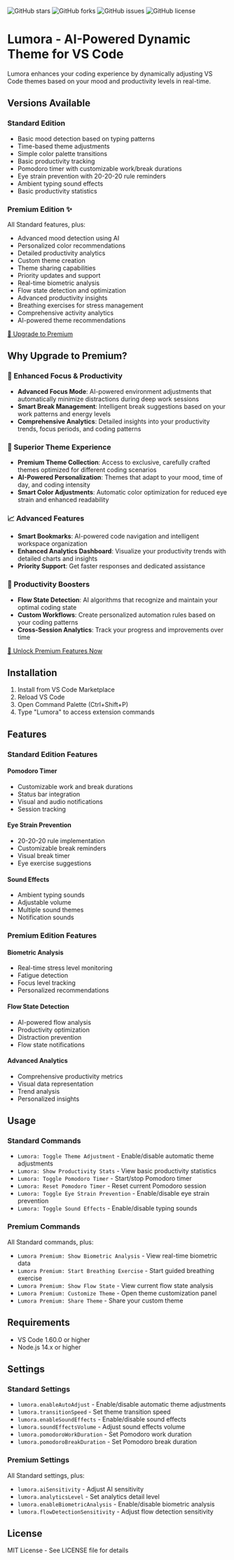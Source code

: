 ![GitHub stars](https://img.shields.io/github/stars/Mizokuiam/Lumora)
![GitHub forks](https://img.shields.io/github/forks/Mizokuiam/Lumora)
![GitHub issues](https://img.shields.io/github/issues/Mizokuiam/Lumora)
![GitHub license](https://img.shields.io/github/license/Mizokuiam/Lumora)

# Lumora - AI-Powered Dynamic Theme for VS Code

Lumora enhances your coding experience by dynamically adjusting VS Code themes based on your mood and productivity levels in real-time.

## Versions Available

### Standard Edition
- Basic mood detection based on typing patterns
- Time-based theme adjustments
- Simple color palette transitions
- Basic productivity tracking
- Pomodoro timer with customizable work/break durations
- Eye strain prevention with 20-20-20 rule reminders
- Ambient typing sound effects
- Basic productivity statistics

### Premium Edition ✨
All Standard features, plus:
- Advanced mood detection using AI
- Personalized color recommendations
- Detailed productivity analytics
- Custom theme creation
- Theme sharing capabilities
- Priority updates and support
- Real-time biometric analysis
- Flow state detection and optimization
- Advanced productivity insights
- Breathing exercises for stress management
- Comprehensive activity analytics
- AI-powered theme recommendations

[ 🌟 Upgrade to Premium](https://mrmizoku.gumroad.com/l/lumora-premium)

## Why Upgrade to Premium?

### 🧠 Enhanced Focus & Productivity
- **Advanced Focus Mode**: AI-powered environment adjustments that automatically minimize distractions during deep work sessions
- **Smart Break Management**: Intelligent break suggestions based on your work patterns and energy levels
- **Comprehensive Analytics**: Detailed insights into your productivity trends, focus periods, and coding patterns

### 🎨 Superior Theme Experience
- **Premium Theme Collection**: Access to exclusive, carefully crafted themes optimized for different coding scenarios
- **AI-Powered Personalization**: Themes that adapt to your mood, time of day, and coding intensity
- **Smart Color Adjustments**: Automatic color optimization for reduced eye strain and enhanced readability

### 📈 Advanced Features
- **Smart Bookmarks**: AI-powered code navigation and intelligent workspace organization
- **Enhanced Analytics Dashboard**: Visualize your productivity trends with detailed charts and insights
- **Priority Support**: Get faster responses and dedicated assistance

### 💪 Productivity Boosters
- **Flow State Detection**: AI algorithms that recognize and maintain your optimal coding state
- **Custom Workflows**: Create personalized automation rules based on your coding patterns
- **Cross-Session Analytics**: Track your progress and improvements over time

[ 🚀 Unlock Premium Features Now](https://mrmizoku.gumroad.com/l/lumora-premium)

## Installation

1. Install from VS Code Marketplace
2. Reload VS Code
3. Open Command Palette (Ctrl+Shift+P)
4. Type "Lumora" to access extension commands

## Features

### Standard Edition Features

#### Pomodoro Timer
- Customizable work and break durations
- Status bar integration
- Visual and audio notifications
- Session tracking

#### Eye Strain Prevention
- 20-20-20 rule implementation
- Customizable break reminders
- Visual break timer
- Eye exercise suggestions

#### Sound Effects
- Ambient typing sounds
- Adjustable volume
- Multiple sound themes
- Notification sounds

### Premium Edition Features

#### Biometric Analysis
- Real-time stress level monitoring
- Fatigue detection
- Focus level tracking
- Personalized recommendations

#### Flow State Detection
- AI-powered flow analysis
- Productivity optimization
- Distraction prevention
- Flow state notifications

#### Advanced Analytics
- Comprehensive productivity metrics
- Visual data representation
- Trend analysis
- Personalized insights

## Usage

### Standard Commands
- `Lumora: Toggle Theme Adjustment` - Enable/disable automatic theme adjustments
- `Lumora: Show Productivity Stats` - View basic productivity statistics
- `Lumora: Toggle Pomodoro Timer` - Start/stop Pomodoro timer
- `Lumora: Reset Pomodoro Timer` - Reset current Pomodoro session
- `Lumora: Toggle Eye Strain Prevention` - Enable/disable eye strain prevention
- `Lumora: Toggle Sound Effects` - Enable/disable typing sounds

### Premium Commands
All Standard commands, plus:
- `Lumora Premium: Show Biometric Analysis` - View real-time biometric data
- `Lumora Premium: Start Breathing Exercise` - Start guided breathing exercise
- `Lumora Premium: Show Flow State` - View current flow state analysis
- `Lumora Premium: Customize Theme` - Open theme customization panel
- `Lumora Premium: Share Theme` - Share your custom theme

## Requirements

- VS Code 1.60.0 or higher
- Node.js 14.x or higher

## Settings

### Standard Settings
- `lumora.enableAutoAdjust` - Enable/disable automatic theme adjustments
- `lumora.transitionSpeed` - Set theme transition speed
- `lumora.enableSoundEffects` - Enable/disable sound effects
- `lumora.soundEffectsVolume` - Adjust sound effects volume
- `lumora.pomodoroWorkDuration` - Set Pomodoro work duration
- `lumora.pomodoroBreakDuration` - Set Pomodoro break duration

### Premium Settings
All Standard settings, plus:
- `lumora.aiSensitivity` - Adjust AI sensitivity
- `lumora.analyticsLevel` - Set analytics detail level
- `lumora.enableBiometricAnalysis` - Enable/disable biometric analysis
- `lumora.flowDetectionSensitivity` - Adjust flow detection sensitivity

## License

MIT License - See LICENSE file for details
